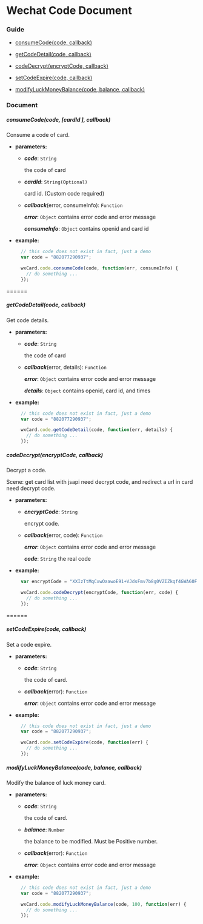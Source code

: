 Wechat Code Document
======================

### Guide

- [consumeCode(code, callback)](#consumecodecode-callback)

- [getCodeDetail(code, callback)](#getcodedetailcode-callback)

- [codeDecrypt(encryptCode, callback)](#codedecryptencryptcode-callback)

- [setCodeExpire(code, callback)](#setcodeexpirecode-callback)

- [modifyLuckMoneyBalance(code, balance, callback)](#modifyluckmoneybalancecode-balance-callback)


### Document

##### consumeCode(code, [cardId ], callback)

Consume a code of card.

- **parameters:**

    - ***code***: `String`

      the code of card

    - ***cardId***: `String(Optional)`

      card id. (Custom code required)

    - ***callback***(error, consumeInfo): `Function`

        ***error***: `Object` contains error code and error message

        ***consumeInfo***: `Object` contains openid and card id

- **example:**

    ```javascript
      // this code does not exist in fact, just a demo
      var code = "882077290937";

      wxCard.code.consumeCode(code, function(err, consumeInfo) {
        // do something ...
      });
    ```

======


##### getCodeDetail(code, callback)

Get code details.

- **parameters:**

    - ***code***: `String`

      the code of card

    - ***callback***(error, details): `Function`

        ***error***: `Object` contains error code and error message

        ***details***: `Object` contains openid, card id, and times


- **example:**

    ```javascript
      // this code does not exist in fact, just a demo
      var code = "882077290937";

      wxCard.code.getCodeDetail(code, function(err, details) {
        // do something ...
      });

    ```

##### codeDecrypt(encryptCode, callback)

Decrypt a code.

Scene: get card list with jsapi need decrypt code, and redirect a url in card need decrypt code.

- **parameters:**

    - ***encryptCode***: `String`

      encrypt code.

    - ***callback***(error, code): `Function`

        ***error***: `Object` contains error code and error message

        ***code***: `String` the real code

- **example:**

    ```javascript
      var encryptCode = "XXIzTtMqCxwOaawoE91+VJdsFmv7b8g0VZIZkqf4GWA60Fzpc8ksZ/5ZZ0DVkXdE";

      wxCard.code.codeDecrypt(encryptCode, function(err, code) {
        // do something ...
      });
    ```

======

##### setCodeExpire(code, callback)

Set a code expire.

- **parameters:**

    - ***code***: `String`

      the code of card.

    - ***callback***(error): `Function`

        ***error***: `Object` contains error code and error message

- **example:**

    ```javascript
      // this code does not exist in fact, just a demo
      var code = "882077290937";

      wxCard.code.setCodeExpire(code, function(err) {
        // do something ...
      });
    ```

##### modifyLuckMoneyBalance(code, balance, callback)

Modify the balance of luck money card.

- **parameters:**

    - ***code***: `String`

      the code of card.

    - ***balance***: `Number`

      the balance to be modified. Must be Positive number.

    - ***callback***(error): `Function`

        ***error***: `Object` contains error code and error message

- **example:**

    ```javascript
      // this code does not exist in fact, just a demo
      var code = "882077290937";

      wxCard.code.modifyLuckMoneyBalance(code, 100, function(err) {
        // do something ...
      });
    ```